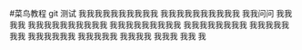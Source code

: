 #菜鸟教程 git 测试
我我我我我我我我我我
我我我我我我我我我我
  我我问问 我我我我
 我我我我我我我我我我
  我我我我我我我我我
   我我我我我我我我
    我我我我我我我
     我我我我我我
      我我我我我
       我我我我
        我我我
         我我
          我
